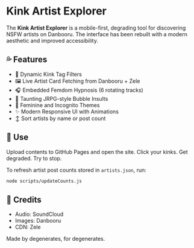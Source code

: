 # Kink Artist Explorer

The **Kink Artist Explorer** is a mobile-first, degrading tool for discovering NSFW artists on Danbooru. The interface has been rebuilt with a modern aesthetic and improved accessibility.

## 💦 Features

- 🔘 Dynamic Kink Tag Filters
- 🖼 Live Artist Card Fetching from Danbooru + Zele
- 🎧 Embedded Femdom Hypnosis (6 rotating tracks)
- 💬 Taunting JRPG-style Bubble Insults
- 🎀 Feminine and Incognito Themes
- ✨ Modern Responsive UI with Animations
- ↕️ Sort artists by name or post count

## 🚀 Use

Upload contents to GitHub Pages and open the site. Click your kinks. Get degraded. Try to stop.

To refresh artist post counts stored in `artists.json`, run:

```bash
node scripts/updateCounts.js
```

## 🖤 Credits

- Audio: SoundCloud
- Images: Danbooru
- CDN: Zele

Made by degenerates, for degenerates.

